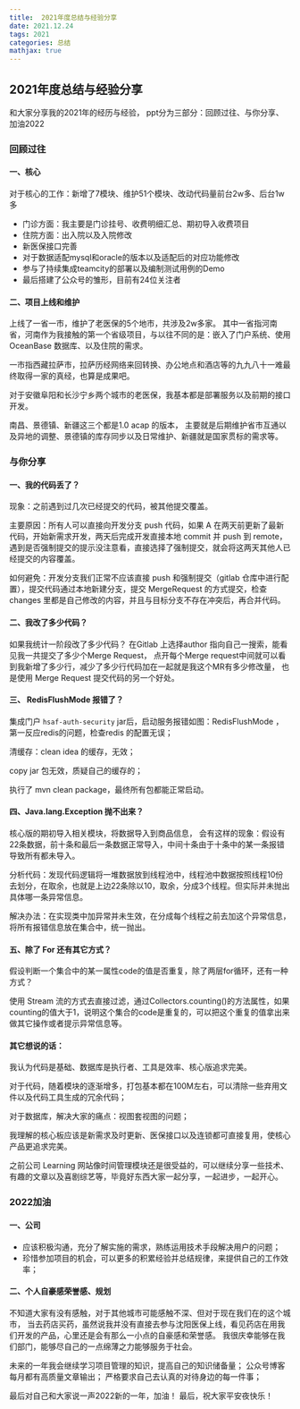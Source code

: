 ```yaml
---
title:  2021年度总结与经验分享
date: 2021.12.24 
tags: 2021
categories: 总结 
mathjax: true 
---
```


## 2021年度总结与经验分享 

和大家分享我的2021年的经历与经验，
ppt分为三部分：回顾过往、与你分享、加油2022

### 回顾过往

#### 一、核心
对于核心的工作：新增了7模块、维护51个模块、改动代码量前台2w多、后台1w多
- 门诊方面：我主要是门诊挂号、收费明细汇总、期初导入收费项目
- 住院方面：出入院以及入院修改
- 新医保接口完善
- 对于数据适配mysql和oracle的版本以及适配后的对应功能修改
- 参与了持续集成teamcity的部署以及编制测试用例的Demo
- 最后搭建了公众号的雏形，目前有24位关注者

#### 二、项目上线和维护
上线了一省一市，维护了老医保的5个地市，共涉及2w多家。
其中一省指河南省，河南作为我接触的第一个省级项目，与以往不同的是：嵌入了门户系统、使用OceanBase 数据库、以及住院的需求。

一市指西藏拉萨市，拉萨历经网络来回转换、办公地点和酒店等的九九八十一难最终取得一家的真经，也算是成果吧。

对于安徽阜阳和长沙宁乡两个城市的老医保，我基本都是部署服务以及前期的接口开发。

南昌、景德镇、新疆这三个都是1.0 acap 的版本，
主要就是后期维护省市互通以及异地的调整、景德镇的库存同步以及日常维护、新疆就是国家贯标的需求等。

### 与你分享

#### 一、我的代码丢了？
现象：之前遇到过几次已经提交的代码，被其他提交覆盖。

主要原因：所有人可以直接向开发分支 push 代码，如果 A 在两天前更新了最新代码，开始新需求开发，两天后完成开发直接本地 commit 并 push 到 remote，遇到是否强制提交的提示没注意看，直接选择了强制提交，就会将这两天其他人已经提交的内容覆盖。

如何避免：开发分支我们正常不应该直接 push 和强制提交（gitlab 仓库中进行配置），提交代码通过本地新建分支，提交 MergeRequest 的方式提交，检查 changes 里都是自己修改的内容，并且与目标分支不存在冲突后，再合并代码。

#### 二、我改了多少代码？
如果我统计一阶段改了多少代码？
在Gitlab 上选择author 指向自己一搜索，能看见我一共提交了多少个Merge Request，
点开每个Merge request中间就可以看到我新增了多少行，减少了多少行代码加在一起就是我这个MR有多少修改量，
也是使用 Merge Request 提交代码的另一个好处。

#### 三、 RedisFlushMode 报错了？
集成门户 `hsaf-auth-security` jar后，启动服务报错如图：RedisFlushMode ，
第一反应redis的问题，检查redis 的配置无误；

清缓存：clean idea 的缓存，无效；

copy jar 包无效，质疑自己的缓存的；

执行了 mvn clean package，最终所有包都能正常启动。

#### 四、Java.lang.Exception 抛不出来？
核心版的期初导入相关模块，将数据导入到商品信息，
会有这样的现象：假设有22条数据，前十条和最后一条数据正常导入，中间十条由于十条中的某一条报错导致所有都未导入。

分析代码：发现代码逻辑将一堆数据放到线程池中，线程池中数据按照线程10份去划分，在取余，也就是上边22条除以10，取余，分成3个线程。但实际并未抛出具体哪一条异常信息。

解决办法：在实现类中加异常并未生效，在分成每个线程之前去加这个异常信息，将所有报错信息放在集合中，统一抛出。


#### 五、除了 For 还有其它方式？
假设判断一个集合中的某一属性code的值是否重复，除了两层for循环，还有一种方式？

使用 Stream 流的方式去直接过滤，通过Collectors.counting()的方法属性，如果counting的值大于1，说明这个集合的code是重复的，可以把这个重复的值拿出来做其它操作或者提示异常信息等。

#### 其它想说的话：
我认为代码是基础、数据库是执行者、工具是效率、核心版追求完美。

对于代码，随着模块的逐渐增多，打包基本都在100M左右，可以清除一些弃用文件以及代码工具生成的冗余代码；

对于数据库，解决大家的痛点：视图套视图的问题；

我理解的核心板应该是新需求及时更新、医保接口以及连锁都可直接复用，使核心产品更追求完美。

之前公司 Learning 网站像时间管理模块还是很受益的，可以继续分享一些技术、有趣的文章以及喜剧综艺等，毕竟好东西大家一起分享，一起进步，一起开心。

### 2022加油
#### 一、公司
- 应该积极沟通，充分了解实施的需求，熟练运用技术手段解决用户的问题；
- 珍惜参加项目的机会，可以更多的积累经验并总结规律，来提供自己的工作效率；
#### 二、个人自豪感荣誉感、规划

不知道大家有没有感触，对于其他城市可能感触不深、但对于现在我们在的这个城市，
当去药店买药，虽然说我并没有直接去参与沈阳医保上线，看见药店在用我们开发的产品，心里还是会有那么一小点的自豪感和荣誉感。
我很庆幸能够在我们部门，能够尽自己的一点绵薄之力能够服务于社会。

未来的一年我会继续学习项目管理的知识，提高自己的知识储备量；
公众号博客每月都有高质量文章输出；
严格要求自己去认真的对待身边的每一件事；

最后对自己和大家说一声2022新的一年，加油！
最后，祝大家平安夜快乐！
